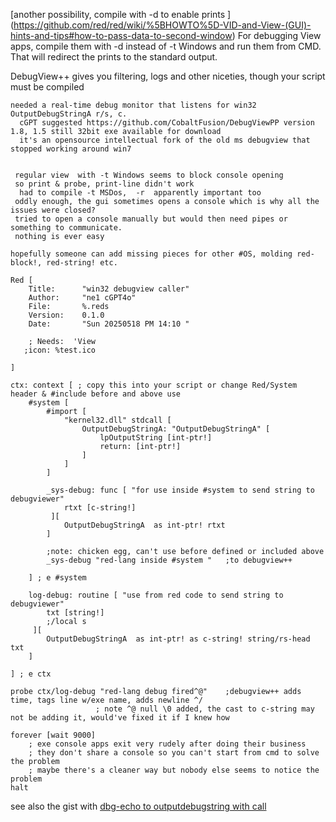 [another possibility, compile with -d to enable prints ]
(https://github.com/red/red/wiki/%5BHOWTO%5D-VID-and-View-(GUI)-hints-and-tips#how-to-pass-data-to-second-window)
For debugging View apps, compile them with -d instead of -t Windows and run them from CMD. That will redirect the prints to the standard output.

DebugView++ gives you filtering, logs and other niceties,
  though your script must be compiled
```
needed a real-time debug monitor that listens for win32 OutputDebugStringA r/s, c.
  cGPT suggested https://github.com/CobaltFusion/DebugViewPP version 1.8, 1.5 still 32bit exe available for download
  it's an opensource intellectual fork of the old ms debugview that stopped working around win7


 regular view  with -t Windows seems to block console opening 
 so print & probe, print-line didn't work
  had to compile -t MSDos,  -r  apparently important too
 oddly enough, the gui sometimes opens a console which is why all the issues were closed?
 tried to open a console manually but would then need pipes or something to communicate.
 nothing is ever easy

hopefully someone can add missing pieces for other #OS, molding red-block!, red-string! etc.

Red [
	Title:		"win32 debugview caller"
	Author:		"ne1 cGPT4o"
	File:		%.reds 
	Version:	0.1.0
	Date:		"Sun 20250518 PM 14:10 "
	
    ; Needs:  'View
   ;icon: %test.ico	

]

ctx: context [ ; copy this into your script or change Red/System header & #include before and above use
	#system [
		#import [
			"kernel32.dll" stdcall [
				OutputDebugStringA: "OutputDebugStringA" [
					lpOutputString [int-ptr!]
					return: [int-ptr!]
				]
			]
		]
		
		_sys-debug: func [ "for use inside #system to send string to debugviewer"
			rtxt [c-string!]
		 ][
			OutputDebugStringA  as int-ptr! rtxt
		]

		;note: chicken egg, can't use before defined or included above
		_sys-debug "red-lang inside #system "	;to debugview++

	] ; e #system
	
    log-debug: routine [ "use from red code to send string to debugviewer"
		txt [string!]
		;/local s
	 ][
		OutputDebugStringA  as int-ptr! as c-string! string/rs-head txt
    ]
   
] ; e ctx

probe ctx/log-debug "red-lang debug fired^@"	;debugview++ adds time, tags line w/exe name, adds newline ^/
                   ; note ^@ null \0 added, the cast to c-string may not be adding it, would've fixed it if I knew how

forever [wait 9000]  
	; exe console apps exit very rudely after doing their business
	; they don't share a console so you can't start from cmd to solve the problem
	; maybe there's a cleaner way but nobody else seems to notice the problem
halt
```
see also the gist with [dbg-echo to outputdebugstring with call](https://gist.github.com/ne1uno/f3c17113f3bf6b342c681b85a6271274#file-dbg-echo-reds)

